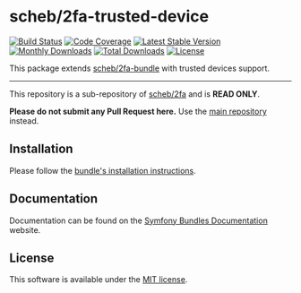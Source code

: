 scheb/2fa-trusted-device
========================

[![Build Status](https://github.com/scheb/2fa/actions/workflows/ci.yaml/badge.svg?branch=7.x)](https://github.com/scheb/2fa/actions?query=workflow%3ACI+branch%3A7.x)
[![Code Coverage](https://codecov.io/gh/scheb/2fa/branch/7.x/graph/badge.svg)](https://app.codecov.io/gh/scheb/2fa/branch/7.x)
[![Latest Stable Version](https://img.shields.io/packagist/v/scheb/2fa-trusted-device)](https://packagist.org/packages/scheb/2fa-trusted-device)
[![Monthly Downloads](https://img.shields.io/packagist/dm/scheb/2fa-trusted-device)](https://packagist.org/packages/scheb/2fa-trusted-device/stats)
[![Total Downloads](https://img.shields.io/packagist/dt/scheb/2fa-trusted-device)](https://packagist.org/packages/scheb/2fa-trusted-device/stats)
[![License](https://poser.pugx.org/scheb/2fa-trusted-device/license.svg)](https://packagist.org/packages/scheb/2fa-trusted-device)

This package extends [scheb/2fa-bundle](https://github.com/scheb/2fa-bundle) with trusted devices support.

---

This repository is a sub-repository of [scheb/2fa](https://github.com/scheb/2fa) and is **READ ONLY**.

**Please do not submit any Pull Request here.** Use the [main repository](https://github.com/scheb/2fa) instead.

Installation
------------
Please follow the [bundle's installation instructions](https://symfony.com/bundles/SchebTwoFactorBundle/7.x/installation.html).

Documentation
-------------
Documentation can be found on the
[Symfony Bundles Documentation](https://symfony.com/bundles/SchebTwoFactorBundle/7.x/index.html) website.

License
-------
This software is available under the [MIT license](LICENSE).
